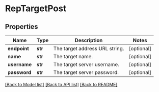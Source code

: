 # RepTargetPost

## Properties
Name | Type | Description | Notes
------------ | ------------- | ------------- | -------------
**endpoint** | **str** | The target address URL string. | [optional] 
**name** | **str** | The target name. | [optional] 
**username** | **str** | The target server username. | [optional] 
**password** | **str** | The target server password. | [optional] 

[[Back to Model list]](../README.md#documentation-for-models) [[Back to API list]](../README.md#documentation-for-api-endpoints) [[Back to README]](../README.md)


